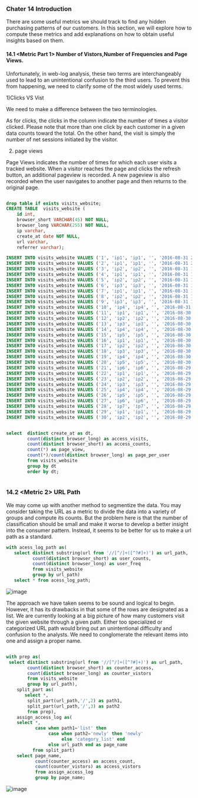 ### Chater 14 Introduction 
There are some useful metrics we should track to find any hidden purchasing patterns of our customers. In this section, we will explore how to compute these metrics and add explanations on how to obtain useful insights based on them. 


#### 14.1 <Metric Part 1> Number of Vistors,Number of Frequencies and Page Views. 

Unfortunately, in web-log analysis, these two terms are interchangeably used to lead to an unintentional confusion to the third users. To prevent this from happening,  we need to clarify some of the most widely used terms.

1)Clicks VS Vist

We need to make a difference between the two terminologies.

As for clicks, the clicks in the column indicate the number of times a visitor clicked. Please note that more than one click by each customer in a given data counts toward the total. On the other hand, the visit is simply the number of net sessions initiated by the visitor.  


2) page views

Page Views indicates the number of times for which each user visits a tracked website. When a visitor reaches the page and clicks the refresh button, an additional pageview is recorded. A new pageview is also recorded when the user navigates to another page and then returns to the original page.


```sql

drop table if exists visits_website;
CREATE TABLE  visits_website (
    id int,
    browser_short VARCHAR(45) NOT NULL,
    browser_long VARCHAR(255) NOT NULL,
	ip varchar,
	create_at date NOT NULL,
	url varchar,
	referrer varchar);

INSERT INTO visits_website VALUES ('1', 'ip1', 'ip1', '', '2016-08-31 20:30:00','http://www.example.com/?utm_source=google&utm_medium=search','http://www.google.co.kr/xxx');
INSERT INTO visits_website VALUES ('2', 'ip1', 'ip1', '', '2016-08-31 20:30:00','http://www.example.com/?utm_source=google&utm_medium=search','http://www.google.co.kr/xxx');
INSERT INTO visits_website VALUES ('3', 'ip2', 'ip2', '', '2016-08-31 19:30:00','http://www.example.com/detail?id=1','');
INSERT INTO visits_website VALUES ('4', 'ip1', 'ip1', '', '2016-08-31 19:30:00','http://www.example.com/?utm_source=google&utm_medium=search','http://www.google.co.kr/xxx');
INSERT INTO visits_website VALUES ('5', 'ip2', 'ip2', '', '2016-08-31 18:30:00','http://www.example.com/detail?id=1','');
INSERT INTO visits_website VALUES ('6', 'ip3', 'ip3', '', '2016-08-31 18:30:00','http://www.example.com/list/cd','');
INSERT INTO visits_website VALUES ('7', 'ip1', 'ip1', '', '2016-08-31 17:30:00','http://www.example.com/?utm_source=google&utm_medium=search','http://www.google.co.kr/xxx');
INSERT INTO visits_website VALUES ('8', 'ip2', 'ip2', '', '2016-08-31 17:30:00','http://www.example.com/detail?id=1','');
INSERT INTO visits_website VALUES ('9', 'ip3', 'ip3', '', '2016-08-31 16:30:00','http://www.example.com/list/cd','');
INSERT INTO visits_website VALUES ('10', 'ip4', 'ip4', '', '2016-08-31 16:30:00','http://www.example.com/list/newly','http://search.yahoo.co.jp/xxx');
INSERT INTO visits_website VALUES ('11', 'ip1', 'ip1', '', '2016-08-30 20:30:00','http://www.example.com/?utm_source=google&utm_medium=search','http://www.google.co.kr/xxx');
INSERT INTO visits_website VALUES ('12', 'ip2', 'ip2', '', '2016-08-30 20:30:00','http://www.example.com/detail?id=1','');
INSERT INTO visits_website VALUES ('13', 'ip3', 'ip3', '', '2016-08-30 20:30:00','http://www.example.com/list/cd','');
INSERT INTO visits_website VALUES ('14', 'ip4', 'ip4', '', '2016-08-30 20:30:00','http://www.example.com/list/newly','http://search.yahoo.co.jp/xxx');
INSERT INTO visits_website VALUES ('15', 'ip5', 'ip5', '', '2016-08-30 20:30:00', 'http://www.example.com/?utm_source=mynavi&utm_medium=affiliate','http://www.mynavi.jp/xxx');
INSERT INTO visits_website VALUES ('16', 'ip1', 'ip1', '', '2016-08-30 20:30:00','http://www.example.com/?utm_source=google&utm_medium=search','http://www.google.co.kr/xxx');
INSERT INTO visits_website VALUES ('17', 'ip2', 'ip2', '', '2016-08-30 20:30:00','http://www.example.com/detail?id=1','');
INSERT INTO visits_website VALUES ('18', 'ip3', 'ip3', '', '2016-08-30 20:30:00','http://www.example.com/list/cd','');
INSERT INTO visits_website VALUES ('19', 'ip4', 'ip4', '', '2016-08-30 20:30:00','http://www.example.com/?utm_source=mynavi&utm_medium=affiliate','http://www.mynavi.jp/xxx');
INSERT INTO visits_website VALUES ('20', 'ip5', 'ip5', '', '2016-08-30 20:30:00','http://www.example.com/list/dvd', 'https://www.facebook.com/xxx' );
INSERT INTO visits_website VALUES ('21', 'ip6', 'ip6', '', '2016-08-29 20:30:00','http://www.example.com/detail?id=2', 'https://twitter.com/xxx'    );
INSERT INTO visits_website VALUES ('22', 'ip1', 'ip1', '', '2016-08-29 20:30:00','http://www.example.com/?utm_source=google&utm_medium=search','http://www.google.co.kr/xxx');
INSERT INTO visits_website VALUES ('23', 'ip2', 'ip2', '', '2016-08-29 20:30:00','http://www.example.com/detail?id=1','');
INSERT INTO visits_website VALUES ('24', 'ip3', 'ip3', '', '2016-08-29 20:30:00','http://www.example.com/list/cd','');
INSERT INTO visits_website VALUES ('25', 'ip4', 'ip4', '', '2016-08-29 20:30:00','http://www.example.com/list/newly','http://search.yahoo.co.jp/xxx');
INSERT INTO visits_website VALUES ('26', 'ip5', 'ip5', '', '2016-08-29 20:30:00','http://www.example.com/?utm_source=mynavi&utm_medium=affiliate','http://www.mynavi.jp/xxx');
INSERT INTO visits_website VALUES ('27', 'ip6', 'ip6', '', '2016-08-29 20:30:00','http://www.example.com/list/dvd', 'https://www.facebook.com/xxx' );
INSERT INTO visits_website VALUES ('28', 'ip7', 'ip7', '', '2016-08-29 20:30:00','http://www.example.com/detail?id=1','https://twitter.com/xxx'    );
INSERT INTO visits_website VALUES ('29', 'ip1', 'ip1', '', '2016-08-29 20:30:00','http://www.example.com/?utm_source=google&utm_medium=search','http://www.google.co.kr/xxx'  );
INSERT INTO visits_website VALUES ('30', 'ip2', 'ip2', '', '2016-08-29 20:30:00','http://www.example.com/detail?id=1','');
```
```sql

select  distinct create_at as dt,
        count(distinct browser_long) as access_visits,
		count(distinct browser_short) as access_counts,
		count(*) as page_view,
		count(*)/count(distinct browser_long) as page_per_user
		from visits_website
		group by dt
		order by dt;
		

```

### 14.2 <Metric 2> URL Path

We may come up with another method to segmentize the data. You may consider taking the URL as a metric to divide the data into a variety of groups and compute its counts. But the problem here is that the number of classification should be small and make it worse to develop a better insight into the consumer pattern. Instead, it seems to be better for us to make a url path as a standard.


```sql
with acess_log_path as(
   select distinct substring(url from '//[^/]+([^?#]+)') as url_path,
	      count(distinct browser_short) as user_counts,
	      count(distinct browser_long) as user_freq
	      from visits_website
	      group by url_path)
   select * from acess_log_path;

```
![image](https://user-images.githubusercontent.com/53164959/87244027-d612de80-c475-11ea-82f0-4719936f5e86.png)


The approach we have taken seems to be sound and logical to begin. However, it has its drawbacks in that some of the rows are designated as a list. We are currently looking at a big picture of how many customers visit the given website through a given path. Either too specialized or categorized URL path would bring out an unintentional difficulty and confusion to the analysts. We need to conglomerate the relevant items into one and assign a proper name.

```sql

with prep as(
 select distinct substring(url from '//[^/]+([^?#]+)') as url_path,
	    count(distinct browser_short) as counter_access,
	    count(distinct browser_long) as counter_vistors
	    from visits_website
	    group by url_path),
    split_part as(
       select *,
        split_part(url_path,'/',2) as path1,
        split_part(url_path,'/',3) as path2
        from prep),
    assign_access_log as(
	select *,
           case when path1='list' then
		        case when path2='newly' then 'newly'
		             else 'category_list' end
		        else url_path end as page_name
	      from split_part)
	select page_name,
	       count(counter_access) as access_count,
		   count(counter_vistors) as access_vistors
		   from assign_access_log
		   group by page_name;
```

![image](https://user-images.githubusercontent.com/53164959/87244579-1162dc80-c479-11ea-9627-ad06b609fe0c.png)

